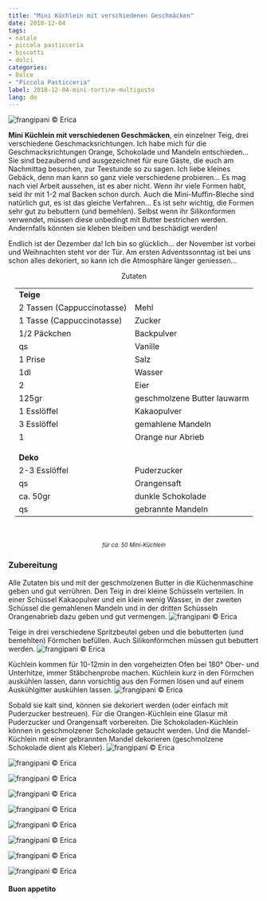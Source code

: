 ```yaml
---
title: "Mini Küchlein mit verschiedenen Geschmäcken"
date: 2018-12-04
tags:
- natale
- piccola pasticceria
- biscotti
- dolci
categories:
- Dolce
- "Piccola Pasticceria"
label: 2018-12-04-mini-tortine-multigusto
lang: de
---
```

![](../2018-12-04-mini-tortine-multigusto/header.jpg "frangipani © Erica")

**Mini Küchlein mit verschiedenen Geschmäcken**, ein einzelner Teig, drei verschiedene Geschmacksrichtungen. Ich habe mich für die Geschmacksrichtungen Orange, Schokolade und Mandeln entschieden... Sie sind bezaubernd und ausgezeichnet für eure Gäste, die euch am Nachmittag besuchen, zur Teestunde so zu sagen. Ich liebe kleines Gebäck, denn man kann so ganz viele verschiedene probieren... Es mag nach viel Arbeit aussehen, ist es aber nicht. Wenn ihr viele Formen habt, seid ihr mit 1-2 mal Backen schon durch. Auch die Mini-Muffin-Bleche sind natürlich gut, es ist das gleiche Verfahren... Es ist sehr wichtig, die Formen sehr gut zu bebuttern (und bemehlen). Selbst wenn ihr Silikonformen verwendet, müssen diese unbedingt mit Butter bestrichen werden. Andernfalls könnten sie kleben bleiben und beschädigt werden!

Endlich ist der Dezember da! Ich bin so glücklich... der November ist vorbei und Weihnachten steht vor der Tür. Am ersten Adventssonntag ist bei uns schon alles dekoriert, so kann ich die Atmosphäre länger geniessen...


<div id="wrapper" style="text-align: center">
  <div id="yourdiv" style="display: inline-block;">
    <div class="ingredients" itemscope itemtype="http://schema.org/Recipe">
      <span itemprop="name" style="display:none;">Mini Küchlein mit verschiedenen Geschmäcken</span>
      <span itemprop="recipeCategory" style="display:none;">Süsses</span>
      <img itemprop="image" style="display:none;" class="ignore-gallery-item" src="../2018-12-04-mini-tortine-multigusto/header.jpeg"/>
      <span itemprop="author" style="display:none;">Erica Raiano</span>
      <span itemprop="description" style="display:none;">Mini Küchlein mit verschiedenen Geschmäcken, ein einzelner Teig, drei verschiedene Geschmacksrichtungen. Ich habe mich für die Geschmacksrichtungen Orange, Schokolade und Mandeln entschieden.</span>
      <div class="ingredients-title">Zutaten</div>
      <table>
        <tbody>
          <tr>
            <td colspan="2"><b>Teige</b></td>
           </tr>
          <tr itemprop="recipeIngredient">
            <td>2 Tassen (Cappuccinotasse)</td>
            <td>Mehl</td>
          </tr>
          <tr itemprop="recipeIngredient">
            <td>1 Tasse (Cappuccinotasse)</td>
            <td>Zucker</td>
          </tr>
          <tr itemprop="recipeIngredient">
            <td>1/2 Päckchen</td>
            <td>Backpulver</td>
          </tr>
          <tr itemprop="recipeIngredient">
            <td>qs</td>
            <td>Vanille</td>
          </tr>
          <tr itemprop="recipeIngredient">
            <td>1 Prise</td>
            <td>Salz</td>
          </tr>
          <tr itemprop="recipeIngredient">
            <td>1dl</td>
            <td>Wasser</td>
          </tr>
          <tr itemprop="recipeIngredient">
            <td>2</td>
            <td>Eier</td>
          </tr>
          <tr itemprop="recipeIngredient">
            <td>125gr</td>
            <td>geschmolzene Butter lauwarm</td>
          </tr>
          <tr itemprop="recipeIngredient">
            <td>1 Esslöffel</td>
            <td>Kakaopulver</td>
          </tr>
          <tr itemprop="recipeIngredient">
            <td>3 Esslöffel</td>
            <td>gemahlene Mandeln</td>
          </tr>
          <tr itemprop="recipeIngredient">
            <td>1</td>
            <td>Orange nur Abrieb</td>
          </tr>
          <tr style="height: 15px;"></tr>
          <tr>          
            <td colspan="2"><b>Deko</b></td>
          </tr>
          <tr itemprop="recipeIngredient">
            <td>2-3 Esslöffel</td>
            <td>Puderzucker</td>
          </tr>
          <tr itemprop="recipeIngredient">
            <td>qs</td>
            <td>Orangensaft</td>
          </tr>
          <tr itemprop="recipeIngredient">
            <td>ca. 50gr</td>
            <td>dunkle Schokolade</td>
          </tr>
          <tr itemprop="recipeIngredient">
            <td>qs</td>
            <td>gebrannte Mandeln</td>
          </tr>
        </tbody>
      </table>
      <br></br>
      <i class="pull-right" style="font-size: 80%;">für ca. 50 Mini-Küchlein</i>
    </div>
  </div>
</div>


<h3>
  <font color="grey">
    <i class="fa-solid fa-gears"></i>
  </font> Zubereitung
</h3>

Alle Zutaten bis und mit der geschmolzenen Butter in die Küchenmaschine geben und gut verrühren. Den Teig in drei kleine Schüsseln verteilen. In einer Schüssel Kakaopulver und ein klein wenig Wasser, in der zweiten Schüssel die gemahlenen Mandeln und in der dritten Schüsseln Orangenabrieb dazu geben und gut vermengen.
![](../2018-12-04-mini-tortine-multigusto/impasto.jpg "frangipani © Erica")

Teige in drei verschiedene Spritzbeutel geben und die bebutterten (und bemehlten) Förmchen befüllen. Auch Silikonförmchen müssen gut bebuttert werden.
![](../2018-12-04-mini-tortine-multigusto/teglia.jpg "frangipani © Erica")

Küchlein kommen für 10-12min in den vorgeheizten Ofen bei 180° Ober- und Unterhitze, immer Stäbchenprobe machen. Küchlein kurz in den Förmchen auskühlen lassen, dann vorsichtig aus den Formen lösen und auf einem Auskühlgitter auskühlen lassen.
![](../2018-12-04-mini-tortine-multigusto/sfornati.jpg "frangipani © Erica")

Sobald sie kalt sind, können sie dekoriert werden (oder einfach mit Puderzucker bestreuen). Für die Orangen-Küchlein eine Glasur mit Puderzucker und Orangensaft vorbereiten. Die Schokoladen-Küchlein können in geschmolzener Schokolade getaucht werden. Und die Mandel-Küchlein mit einer gebrannten Mandel dekorieren (geschmolzene Schokolade dient als Kleber).
![](../2018-12-04-mini-tortine-multigusto/risultato1.jpg "frangipani © Erica")

![](../2018-12-04-mini-tortine-multigusto/risultato2.jpg "frangipani © Erica")

![](../2018-12-04-mini-tortine-multigusto/risultato3.jpg "frangipani © Erica")

![](../2018-12-04-mini-tortine-multigusto/risultato4.jpg "frangipani © Erica")

![](../2018-12-04-mini-tortine-multigusto/risultato5.jpg "frangipani © Erica")

![](../2018-12-04-mini-tortine-multigusto/risultato6.jpg "frangipani © Erica")

![](../2018-12-04-mini-tortine-multigusto/risultato7.jpg "frangipani © Erica")

![](../2018-12-04-mini-tortine-multigusto/risultato8.jpg "frangipani © Erica")

![](../2018-12-04-mini-tortine-multigusto/risultato9.jpg "frangipani © Erica")

<h4>Buon appetito
  <font color="red">
    <i class="fa-regular fa-face-smile"></i>
  </font>
</h4>
